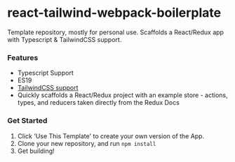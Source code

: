 # react-tailwind-webpack-boilerplate
Template repository, mostly for personal use. Scaffolds a React/Redux app with Typescript & TailwindCSS support.

### Features 

 - Typescript Support
 - ES19
 - [TailwindCSS support](https://tailwindcss.com/)
 - Quickly scaffolds a React/Redux project with an example store - actions, types, and reducers taken directly from the Redux Docs

### Get Started

 1. Click 'Use This Template' to create your own version of the App. 
 2. Clone your new repository, and run `npm install`
 3. Get building!
 
